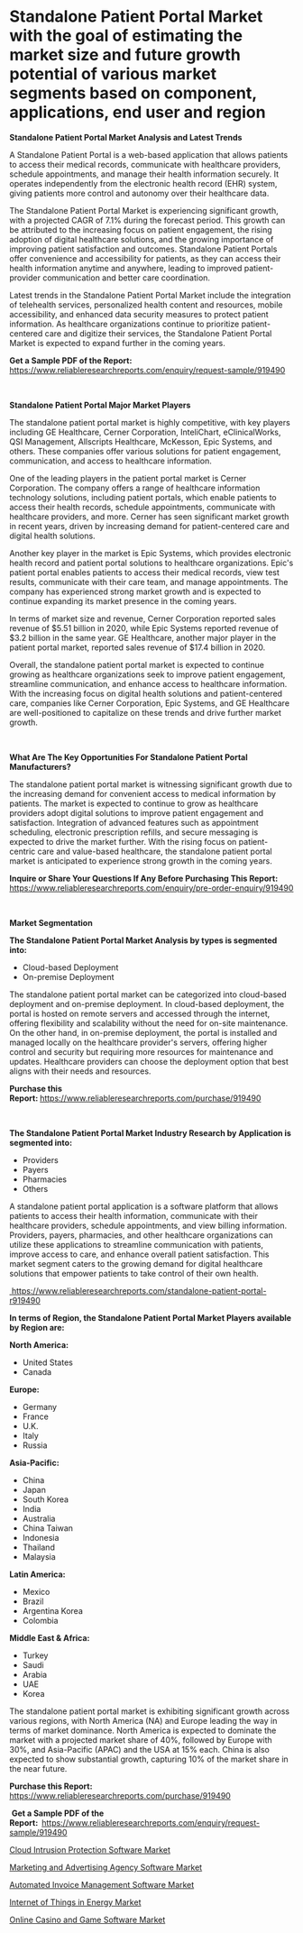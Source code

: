 <p><h1>Standalone Patient Portal Market with the goal of estimating the market size and future growth potential of various market segments based on component, applications, end user and region</h1></p><p><strong>Standalone Patient Portal Market Analysis and Latest Trends</strong></p>
<p><p>A Standalone Patient Portal is a web-based application that allows patients to access their medical records, communicate with healthcare providers, schedule appointments, and manage their health information securely. It operates independently from the electronic health record (EHR) system, giving patients more control and autonomy over their healthcare data.</p><p>The Standalone Patient Portal Market is experiencing significant growth, with a projected CAGR of 7.1% during the forecast period. This growth can be attributed to the increasing focus on patient engagement, the rising adoption of digital healthcare solutions, and the growing importance of improving patient satisfaction and outcomes. Standalone Patient Portals offer convenience and accessibility for patients, as they can access their health information anytime and anywhere, leading to improved patient-provider communication and better care coordination.</p><p>Latest trends in the Standalone Patient Portal Market include the integration of telehealth services, personalized health content and resources, mobile accessibility, and enhanced data security measures to protect patient information. As healthcare organizations continue to prioritize patient-centered care and digitize their services, the Standalone Patient Portal Market is expected to expand further in the coming years.</p></p>
<p><strong>Get a Sample PDF of the Report:&nbsp;</strong> <a href="https://www.reliableresearchreports.com/enquiry/request-sample/919490">https://www.reliableresearchreports.com/enquiry/request-sample/919490</a></p>
<p>&nbsp;</p>
<p><strong>Standalone Patient Portal Major Market Players</strong></p>
<p><p>The standalone patient portal market is highly competitive, with key players including GE Healthcare, Cerner Corporation, InteliChart, eClinicalWorks, QSI Management, Allscripts Healthcare, McKesson, Epic Systems, and others. These companies offer various solutions for patient engagement, communication, and access to healthcare information.</p><p>One of the leading players in the patient portal market is Cerner Corporation. The company offers a range of healthcare information technology solutions, including patient portals, which enable patients to access their health records, schedule appointments, communicate with healthcare providers, and more. Cerner has seen significant market growth in recent years, driven by increasing demand for patient-centered care and digital health solutions.</p><p>Another key player in the market is Epic Systems, which provides electronic health record and patient portal solutions to healthcare organizations. Epic's patient portal enables patients to access their medical records, view test results, communicate with their care team, and manage appointments. The company has experienced strong market growth and is expected to continue expanding its market presence in the coming years.</p><p>In terms of market size and revenue, Cerner Corporation reported sales revenue of $5.51 billion in 2020, while Epic Systems reported revenue of $3.2 billion in the same year. GE Healthcare, another major player in the patient portal market, reported sales revenue of $17.4 billion in 2020.</p><p>Overall, the standalone patient portal market is expected to continue growing as healthcare organizations seek to improve patient engagement, streamline communication, and enhance access to healthcare information. With the increasing focus on digital health solutions and patient-centered care, companies like Cerner Corporation, Epic Systems, and GE Healthcare are well-positioned to capitalize on these trends and drive further market growth.</p></p>
<p>&nbsp;</p>
<p><strong>What Are The Key Opportunities For Standalone Patient Portal Manufacturers?</strong></p>
<p><p>The standalone patient portal market is witnessing significant growth due to the increasing demand for convenient access to medical information by patients. The market is expected to continue to grow as healthcare providers adopt digital solutions to improve patient engagement and satisfaction. Integration of advanced features such as appointment scheduling, electronic prescription refills, and secure messaging is expected to drive the market further. With the rising focus on patient-centric care and value-based healthcare, the standalone patient portal market is anticipated to experience strong growth in the coming years.</p></p>
<p><strong>Inquire or Share Your Questions If Any Before Purchasing This Report:</strong> <a href="https://www.reliableresearchreports.com/enquiry/pre-order-enquiry/919490">https://www.reliableresearchreports.com/enquiry/pre-order-enquiry/919490</a></p>
<p>&nbsp;</p>
<p><strong>Market Segmentation</strong></p>
<p><strong>The Standalone Patient Portal Market Analysis by types is segmented into:</strong></p>
<p><ul><li>Cloud-based Deployment</li><li>On-premise Deployment</li></ul></p>
<p><p>The standalone patient portal market can be categorized into cloud-based deployment and on-premise deployment. In cloud-based deployment, the portal is hosted on remote servers and accessed through the internet, offering flexibility and scalability without the need for on-site maintenance. On the other hand, in on-premise deployment, the portal is installed and managed locally on the healthcare provider's servers, offering higher control and security but requiring more resources for maintenance and updates. Healthcare providers can choose the deployment option that best aligns with their needs and resources.</p></p>
<p><strong>Purchase this Report:&nbsp;</strong><a href="https://www.reliableresearchreports.com/purchase/919490">https://www.reliableresearchreports.com/purchase/919490</a></p>
<p>&nbsp;</p>
<p><strong>The Standalone Patient Portal Market Industry Research by Application is segmented into:</strong></p>
<p><ul><li>Providers</li><li>Payers</li><li>Pharmacies</li><li>Others</li></ul></p>
<p><p>A standalone patient portal application is a software platform that allows patients to access their health information, communicate with their healthcare providers, schedule appointments, and view billing information. Providers, payers, pharmacies, and other healthcare organizations can utilize these applications to streamline communication with patients, improve access to care, and enhance overall patient satisfaction. This market segment caters to the growing demand for digital healthcare solutions that empower patients to take control of their own health.</p></p>
<p><a href="https://www.reliableresearchreports.com/standalone-patient-portal-r919490">&nbsp;https://www.reliableresearchreports.com/standalone-patient-portal-r919490</a></p>
<p><strong>In terms of Region, the Standalone Patient Portal Market Players available by Region are:</strong></p>
<p>
    <p> <strong> North America: </strong>
        <ul>
            <li>United States</li>
            <li>Canada</li>
        </ul>
        </p> 
    <p> <strong> Europe: </strong>
        <ul>
            <li>Germany</li>
            <li>France</li>
            <li>U.K.</li>
            <li>Italy</li>
            <li>Russia</li>
        </ul>
        </p> 
    <p> <strong> Asia-Pacific: </strong>
        <ul>
            <li>China</li>
            <li>Japan</li>
            <li>South Korea</li>
            <li>India</li>
            <li>Australia</li>
            <li>China Taiwan</li>
            <li>Indonesia</li>
            <li>Thailand</li>
            <li>Malaysia</li>
        </ul>
        </p> 
    <p> <strong> Latin America: </strong>
        <ul>
            <li>Mexico</li>
            <li>Brazil</li>
            <li>Argentina Korea</li>
            <li>Colombia</li>
        </ul>
        </p> 
    <p> <strong> Middle East & Africa: </strong>
        <ul>
            <li>Turkey</li>
            <li>Saudi</li>
            <li>Arabia</li>
            <li>UAE</li>
            <li>Korea</li>
        </ul>
    </p>
    </p>
<p><p>The standalone patient portal market is exhibiting significant growth across various regions, with North America (NA) and Europe leading the way in terms of market dominance. North America is expected to dominate the market with a projected market share of 40%, followed by Europe with 30%, and Asia-Pacific (APAC) and the USA at 15% each. China is also expected to show substantial growth, capturing 10% of the market share in the near future.</p></p>
<p><strong>Purchase this Report: </strong><a href="https://www.reliableresearchreports.com/purchase/919490">https://www.reliableresearchreports.com/purchase/919490</a></p>
<p>&nbsp;<strong>Get a Sample PDF of the Report:&nbsp;&nbsp;</strong><a href="https://www.reliableresearchreports.com/enquiry/request-sample/919490">https://www.reliableresearchreports.com/enquiry/request-sample/919490</a></p>
<p><strong></strong></p>
<p><p><a href="https://github.com/hzxpgedq27/Market-Research-Report-List-1/blob/main/cloud-intrusion-protection-software-market.md">Cloud Intrusion Protection Software Market</a></p><p><a href="https://github.com/prosalinda88/Market-Research-Report-List-6/blob/main/marketing-and-advertising-agency-software-market.md">Marketing and Advertising Agency Software Market</a></p><p><a href="https://github.com/NorbertYates/Market-Research-Report-List-6/blob/main/automated-invoice-management-software-market.md">Automated Invoice Management Software Market</a></p><p><a href="https://github.com/mdinislamsheik/Market-Research-Report-List-1/blob/main/internet-of-things-in-energy-market.md">Internet of Things in Energy Market</a></p><p><a href="https://github.com/waylose1223/Market-Research-Report-List-2/blob/main/online-casino-and-game-software-market.md">Online Casino and Game Software Market</a></p></p>
